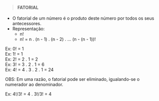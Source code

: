 > #### FATORIAL
* O fatorial de um número é o produto deste número por todos os seus antecessores.
* Representação:
  - n!
  - n! = n . (n - 1) . (n - 2) . ... (n - (n - 1))! 

Ex: 0! = 1  
Ex: 1! = 1  
Ex: 2! = 2 . 1 = 2  
Ex: 3! = 3 . 2 . 1 = 6  
Ex: 4! = 4 . 3 . 2 . 1 = 24  

OBS: Em uma razão, o fatorial pode ser eliminado, igualando-se o numerador ao denominador.

Ex: 4!/3! = 4 . 3!/3! = 4  